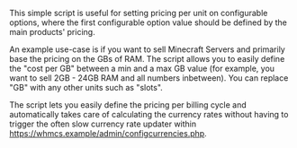 This simple script is useful for setting pricing per unit on configurable options, where the first configurable option value should be defined by the main products' pricing.

An example use-case is if you want to sell Minecraft Servers and primarily base the pricing on the GBs of RAM. The script allows you to easily define the "cost per GB" between a min and a max GB value (for example, you want to sell 2GB - 24GB RAM and all numbers inbetween). You can replace "GB" with any other units such as "slots".

The script lets you easily define the pricing per billing cycle and automatically takes care of calculating the currency rates without having to trigger the often slow currency rate updater within https://whmcs.example/admin/configcurrencies.php.
